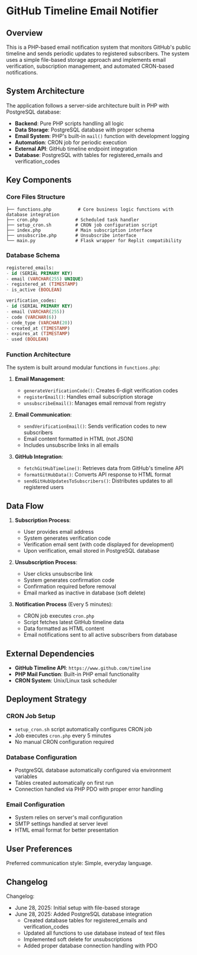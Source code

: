 # GitHub Timeline Email Notifier

## Overview

This is a PHP-based email notification system that monitors GitHub's public timeline and sends periodic updates to registered subscribers. The system uses a simple file-based storage approach and implements email verification, subscription management, and automated CRON-based notifications.

## System Architecture

The application follows a server-side architecture built in PHP with PostgreSQL database:

- **Backend**: Pure PHP scripts handling all logic
- **Data Storage**: PostgreSQL database with proper schema
- **Email System**: PHP's built-in `mail()` function with development logging
- **Automation**: CRON job for periodic execution
- **External API**: GitHub timeline endpoint integration
- **Database**: PostgreSQL with tables for registered_emails and verification_codes

## Key Components

### Core Files Structure
```
├── functions.php          # Core business logic functions with database integration
├── cron.php              # Scheduled task handler
├── setup_cron.sh         # CRON job configuration script
├── index.php             # Main subscription interface
├── unsubscribe.php       # Unsubscribe interface
└── main.py               # Flask wrapper for Replit compatibility
```

### Database Schema
```sql
registered_emails:
- id (SERIAL PRIMARY KEY)
- email (VARCHAR(255) UNIQUE)
- registered_at (TIMESTAMP)
- is_active (BOOLEAN)

verification_codes:
- id (SERIAL PRIMARY KEY)
- email (VARCHAR(255))
- code (VARCHAR(6))
- code_type (VARCHAR(20))
- created_at (TIMESTAMP)
- expires_at (TIMESTAMP)
- used (BOOLEAN)
```

### Function Architecture
The system is built around modular functions in `functions.php`:

1. **Email Management**:
   - `generateVerificationCode()`: Creates 6-digit verification codes
   - `registerEmail()`: Handles email subscription storage
   - `unsubscribeEmail()`: Manages email removal from registry

2. **Email Communication**:
   - `sendVerificationEmail()`: Sends verification codes to new subscribers
   - Email content formatted in HTML (not JSON)
   - Includes unsubscribe links in all emails

3. **GitHub Integration**:
   - `fetchGitHubTimeline()`: Retrieves data from GitHub's timeline API
   - `formatGitHubData()`: Converts API response to HTML format
   - `sendGitHubUpdatesToSubscribers()`: Distributes updates to all registered users

## Data Flow

1. **Subscription Process**:
   - User provides email address
   - System generates verification code
   - Verification email sent (with code displayed for development)
   - Upon verification, email stored in PostgreSQL database

2. **Unsubscription Process**:
   - User clicks unsubscribe link
   - System generates confirmation code
   - Confirmation required before removal
   - Email marked as inactive in database (soft delete)

3. **Notification Process** (Every 5 minutes):
   - CRON job executes `cron.php`
   - Script fetches latest GitHub timeline data
   - Data formatted as HTML content
   - Email notifications sent to all active subscribers from database

## External Dependencies

- **GitHub Timeline API**: `https://www.github.com/timeline`
- **PHP Mail Function**: Built-in PHP email functionality
- **CRON System**: Unix/Linux task scheduler

## Deployment Strategy

### CRON Job Setup
- `setup_cron.sh` script automatically configures CRON job
- Job executes `cron.php` every 5 minutes
- No manual CRON configuration required

### Database Configuration
- PostgreSQL database automatically configured via environment variables
- Tables created automatically on first run
- Connection handled via PHP PDO with proper error handling

### Email Configuration
- System relies on server's mail configuration
- SMTP settings handled at server level
- HTML email format for better presentation

## User Preferences

Preferred communication style: Simple, everyday language.

## Changelog

Changelog:
- June 28, 2025: Initial setup with file-based storage
- June 28, 2025: Added PostgreSQL database integration
  - Created database tables for registered_emails and verification_codes
  - Updated all functions to use database instead of text files
  - Implemented soft delete for unsubscriptions
  - Added proper database connection handling with PDO